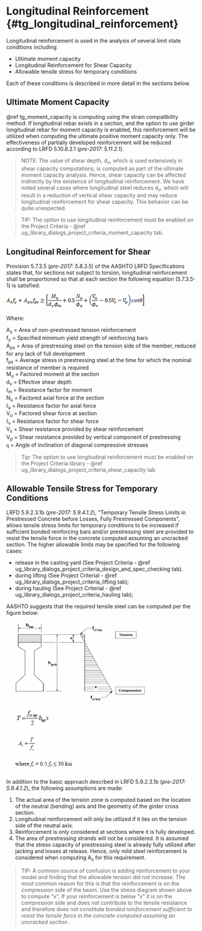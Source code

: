 Longitudinal Reinforcement {#tg_longitudinal_reinforcement}
======================================
Longitudinal reinforcement is used in the analysis of several limit state conditions including:
* Ultimate moment capacity
* Longitudinal Reinforcement for Shear Capacity
* Allowable tensile stress for temporary conditions

Each of these conditions is described in more detail in the sections below.

Ultimate Moment Capacity
------------------------
@ref tg_moment_capacity is computing using the strain compatibility method. If longitudinal rebar exists in a section, and the option to use girder longitudinal rebar for moment capacity is enabled, this reinforcement will be utilized when computing the ultimate positive moment capacity only. The effectiveness of partially developed reinforcement will be reduced according to LRFD 5.10.8.2.1 (*pre-2017: 5.11.2.1*).

> NOTE: The value of shear depth, d<sub>v</sub>, which is used extensively in shear capacity computations, is computed as part of the ultimate moment capacity analysis. Hence, shear capacity can be affected indirectly by the existence of longitudinal reinforcement. We have noted several cases where longitudinal steel reduces d<sub>v</sub>, which will result in a reduction of vertical shear capacity and may reduce longitudinal reinforcement for shear capacity. This behavior can be quite unexpected.

> TIP: The option to use longitudinal reinforcement must be enabled on the Project Criteria - @ref ug_library_dialogs_project_criteria_moment_capacity tab.

Longitudinal Reinforcement for Shear
--------------------------------------
Provision 5.7.3.5 (*pre-2017: 5.8.3.5*) of the AASHTO LRFD Specifications states that, for sections not subject to torsion, longitudinal reinforcement shall be proportioned so that at each section the following equation (5.7.3.5-1) is satisfied:

![](LongitudinalReinforcementForShear.png)

Where:

A<sub>s</sub> = Area of non-prestressed tension reinforcement<br>
f<sub>y</sub> = Specified minimum yield strength of reinforcing bars<br>
A<sub>ps</sub> = Area of prestressing steel on the tension side of the member, reduced for any lack of full development<br>
f<sub>ps</sub> = Average stress in prestressing steel at the time for which the nominal resistance of member is required<br>
M<sub>u</sub> = Factored moment at the section<br>
d<sub>v</sub> = Effective shear depth<br>
<span style="font-family:symbol">f</span><sub>m</sub> = Resistance factor for moment<br>
N<sub>u</sub> = Factored axial force at the section<br>
<span style="font-family:symbol">f</span><sub>a</sub> = Resistance factor for axial force<br>
V<sub>u</sub> = Factored shear force at section<br>
<span style="font-family:symbol">f</span><sub>v</sub> = Resistance factor for shear force<br>
V<sub>s</sub> = Shear resistance provided by shear reinforcement<br>
V<sub>p</sub> = Shear resistance provided by vertical component of prestressing<br>
<span style="font-family:symbol">q</span> = Angle of inclination of diagonal compressive stresses<br>
 
> Tip: The option to use longitudinal reinforcement must be enabled on the Project Criteria library - @ref ug_library_dialogs_project_criteria_shear_capacity tab

Allowable Tensile Stress for Temporary Conditions
----------------------------------------------------
LRFD 5.9.2.3.1b (*pre-2017: 5.9.4.1.2*), "Temporary Tensile Stress Limits in Prestressed Concrete before Losses, Fully Prestressed Components", allows tensile stress limits for temporary conditions to be increased if sufficient bonded reinforcing bars and/or prestressing steel are provided to resist the tensile force in the concrete computed assuming an uncracked section. The higher allowable limits may be specified for the following cases: 
* release in the casting yard (See Project Criteria - @ref ug_library_dialogs_project_criteria_design_and_spec_checking tab).
* during lifting (See Project Criterial - @ref ug_library_dialogs_project_criteria_lifting tab);
* during hauling (See Project Criterial - @ref ug_library_dialogs_project_criteria_hauling tab);

AASHTO suggests that the required tensile steel can be computed per the figure below:

![](IncreasedAllowableTension.gif)


In addition to the basic approach descrbed in LRFD 5.9.2.3.1b (*pre-2017: 5.9.4.1.2*), the following assumptions are made:
1. The actual area of the tension zone is computed based on the location of the neutral (bending) axis and the geometry of the girder cross section.
2. Longitudinal reinforcement will only be utilized if it lies on the tension side of the neutral axis. 
3. Reinforcement is only considered at sections where it is fully developed.
4. The area of prestressing strands will not be considered. It is assumed that the stress capacity of prestressing steel is already fully utilized after jacking and losses at release. Hence, only mild steel reinforcement is considered when computing A<sub>s</sub> for this requirement.

> TIP: A common source of confusion is adding reinforcement to your model and finding that the allowable tension did not increase. The most common reason for this is that the reinforcement is on the compression side of the beam. Use the stress diagram shown above to compute "x". If your reinforcement is below "x" it is on the compression side and does not contribute to the tensile resistance and therefore does not constitute _bonded reinforcement sufficient to resist the tensile force in the concrete computed assuming an uncracked section_ .

